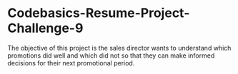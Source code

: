 # Codebasics-Resume-Project-Challenge-9
 The objective of this project is the sales director wants to understand which promotions did well and which did not so that they can make informed decisions for their next promotional period.  
